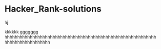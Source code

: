  # Hacker_Rank-solutions
hj

kkkkkk
ggggggg
hhhhhhhhhhhhhhhhhhhhhhhhhhhhhhhhhhhhhhhhhhhhhhhhhhhhhhhhhhhhhhhhhhhhhhhhhhhhhh
